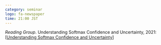 ```yaml
---
category: seminar
logo: fa-newspaper
time: 21:00 JST
---
```


*Reading Group*.  Understanding Softmax Confidence and Uncertainty, 2021: [[Understanding Softmax Confidence and Uncertainty](https://arxiv.org/abs/2106.04972)]
